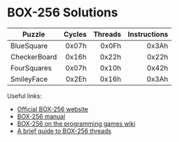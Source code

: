 # BOX-256 Solutions

|Puzzle|Cycles|Threads|Instructions|
|------|-----:|-----:|-----:|
|BlueSquare|0x07h|0x0Fh|0x3Ah|
|CheckerBoard|0x16h|0x22h|0x22h|
|FourSquares|0x07h|0x10h|0x42h|
|SmileyFace|0x2Eh|0x16h|0x3Ah|

Useful links:
* [Official BOX-256 website](http://box-256.com/)
* [BOX-256 manual](http://box-256.com/manual)
* [BOX-256 on the programming games wiki](http://programminggames.org/BOX-256.ashx)
* [A brief guide to BOX-256 threads](http://corewar.co.uk/box256/threads.htm)
